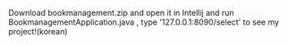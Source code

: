 Download bookmanagement.zip and open it in Intellij and run BookmanagementApplication.java , type '127.0.0.1:8090/select' to see my project!(korean)
